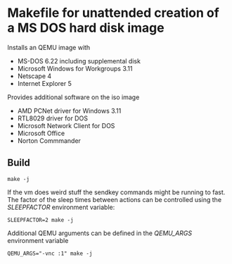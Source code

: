 # Makefile for unattended creation of a MS DOS hard disk image

Installs an QEMU image with
- MS-DOS 6.22 including supplemental disk
- Microsoft Windows for Workgroups 3.11
- Netscape 4
- Internet Explorer 5

Provides additional software on the iso image

- AMD PCNet driver for Windows 3.11
- RTL8029 driver for DOS
- Microsoft Network Client for DOS
- Microsoft Office
- Norton Commmander

## Build
```
make -j
```

If the vm does weird stuff the sendkey commands might be running to fast. The factor of the sleep times between actions can be controlled using the *SLEEPFACTOR* environment variable:
```
SLEEPFACTOR=2 make -j
```

Additional QEMU arguments can be defined in the *QEMU_ARGS* environment variable
```
QEMU_ARGS="-vnc :1" make -j
```
